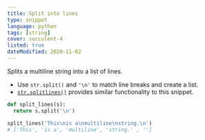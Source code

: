 ```yaml
---
title: Split into lines
type: snippet
language: python
tags: [string]
cover: succulent-4
listed: true
dateModified: 2020-11-02
---
```


Splits a multiline string into a list of lines.

- Use `str.split()` and `'\n'` to match line breaks and create a list.
- [`str.splitlines()`](https://docs.python.org/3/library/stdtypes.html#str.splitlines) provides similar functionality to this snippet.

```py
def split_lines(s):
  return s.split('\n')

split_lines('This\nis a\nmultiline\nstring.\n')
# ['This', 'is a', 'multiline', 'string.' , '']
```
